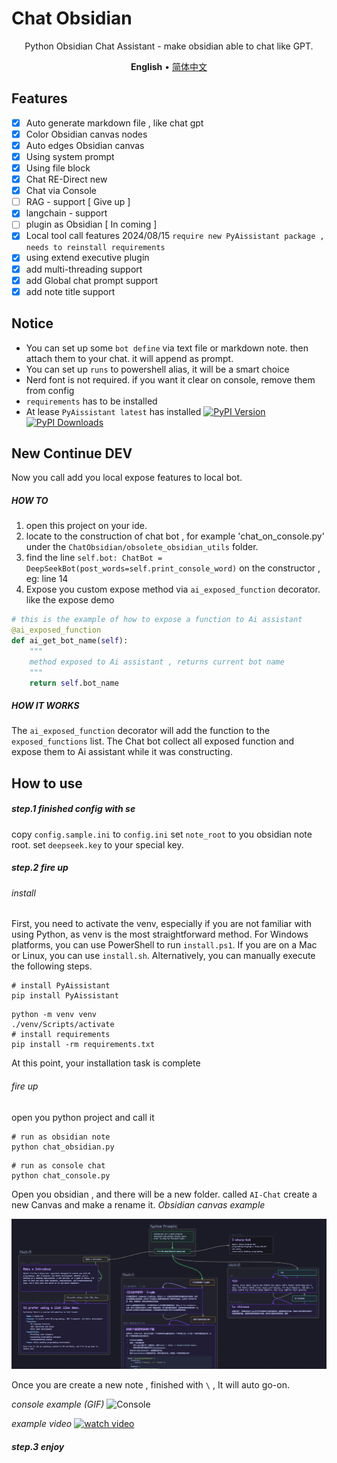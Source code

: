 # Chat Obsidian

<p align=center>
Python Obsidian Chat Assistant - make obsidian able to chat like GPT.
</p>

<p align=center>
<b>English</b> • <a href="https://github.com/HinxCorporation/Chat-Obsidian/blob/master/README.cn.md">简体中文</a>
</p>

## Features

- [x] Auto generate markdown file , like chat gpt
- [x] Color Obsidian canvas nodes
- [x] Auto edges Obsidian canvas
- [x] Using system prompt
- [x] Using file block
- [x] Chat RE-Direct new
- [x] Chat via Console
- [ ] RAG - support [ Give up ]
- [x] langchain - support
- [ ] plugin as Obsidian [ In coming ]
- [x] Local tool call features 2024/08/15 `require new PyAissistant package , needs to reinstall requirements`
- [x] using extend executive plugin
- [x] add multi-threading support
- [x] add Global chat prompt support
- [x] add note title support

## Notice

- You can set up some `bot define` via text file or markdown note. then attach them to your chat. it will append as prompt.
- You can set up `runs` to powershell alias, it will be a smart choice
- Nerd font is not required. if you want it clear on console, remove them from config
- `requirements` has to be installed
- At lease `PyAissistant latest` has installed  [![PyPI Version](https://img.shields.io/pypi/v/pyaissistant.svg)](https://pypi.org/project/pyaissistant/)
[![PyPI Downloads](https://img.shields.io/pypi/dm/pyaissistant.svg)](https://pypi.org/project/pyaissistant/)

## New Continue DEV

Now you call add you local expose features to local bot.

##### HOW TO

1. open this project on your ide.
2. locate to the construction of chat bot , for example 'chat_on_console.py' under the `ChatObsidian/obsolete_obsidian_utils` folder.
3. find the line `self.bot: ChatBot = DeepSeekBot(post_words=self.print_console_word)` on the constructor , eg: line 14
4. Expose you custom expose method via `ai_exposed_function` decorator. like the expose demo

```python
# this is the example of how to expose a function to Ai assistant
@ai_exposed_function
def ai_get_bot_name(self):
    """
    method exposed to Ai assistant , returns current bot name
    """
    return self.bot_name
```

##### HOW IT WORKS

The `ai_exposed_function` decorator will add the function to the `exposed_functions` list.
The Chat bot collect all exposed function and expose them to Ai assistant while it was constructing.


## How to use

##### step.1 finished config with se

copy `config.sample.ini` to `config.ini`
set `note_root` to you obsidian note root.
set `deepseek.key` to your special key.

##### step.2 fire up

###### install

First, you need to activate the venv, especially if you are not familiar with using Python, as venv is the most straightforward method.
For Windows platforms, you can use PowerShell to run `install.ps1`. If you are on a Mac or Linux, you can use `install.sh`.
Alternatively, you can manually execute the following steps.

```shell
# install PyAissistant
pip install PyAissistant
```

```shell
python -m venv venv
./venv/Scripts/activate
# install requirements
pip install -rm requirements.txt
```
At this point, your installation task is complete
###### fire up
open you python project and call it

```shell
# run as obsidian note
python chat_obsidian.py
```

```shell
# run as console chat
python chat_console.py
```

Open you obsidian , and there will be a new folder. called `AI-Chat`
create a new Canvas and make a rename it.
*Obsidian canvas example*

![Obsidian](https://raw.githubusercontent.com/HinxCorporation/Chat-Obsidian/master/README.assets/example-Obsidian.png)

Once you are create a new note , finished with `\` , It will auto go-on.

*console example (GIF)*
![Console](https://raw.githubusercontent.com/HinxCorporation/Chat-Obsidian/master/README.assets/example-console.gif)

*example video*
[![watch video](http://img.youtube.com/vi/lbK0jWrrjpM/0.jpg)](https://www.youtube.com/watch?v=lbK0jWrrjpM)


##### step.3 enjoy
